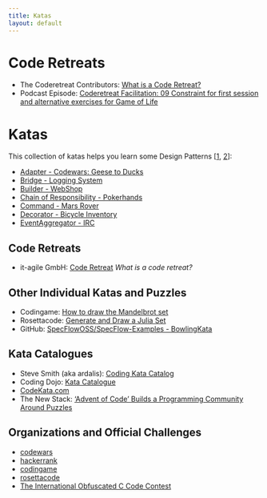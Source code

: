 ```yaml
---
title: Katas
layout: default
---
```


# Code Retreats

- The Coderetreat Contributors: [What is a Code Retreat?](https://www.coderetreat.org/the-workshop/)
- Podcast Episode: [Coderetreat Facilitation: 09 Constraint for first session and alternative exercises for Game of Life](https://coderetreat-facilitation.code-cop.org/2020/03/constraint-for-first-session-and.html)

# Katas

This collection of katas helps you learn some Design Patterns [[1](#ref-1), [2](#ref-2)]:

- [Adapter - Codewars: Geese to Ducks](https://www.codewars.com/kata/5792e2e93467db66a000009f)
- [Bridge - Logging System](https://github.com/wonderbird/kata-gof-pattern-bridge-logger)
- [Builder - WebShop](https://github.com/wonderbird/kata-gof-builder-pattern-shop-order-completion)
- [Chain of Responsibility - Pokerhands](https://github.com/wonderbird/kata-gof-chain-of-responsibility-pokerhands)
- [Command - Mars Rover](https://github.com/wonderbird/kata-gof-pattern-command-mars-rover)
- [Decorator - Bicycle Inventory](https://github.com/wonderbird/kata-gof-decorator-bicycle-inventory)
- [EventAggregator - IRC](https://github.com/wonderbird/kata-gof-pattern-eventaggregator-irc)

## Code Retreats

- it-agile GmbH: [Code Retreat](https://www.it-agile.de/wissen/agiles-engineering/code-retreat/) *What is a code retreat?*

## Other Individual Katas and Puzzles

- Codingame: [How to draw the Mandelbrot set](https://www.codingame.com/playgrounds/2358/how-to-plot-the-mandelbrot-set)
- Rosettacode: [Generate and Draw a Julia Set](https://rosettacode.org/wiki/Julia_set)
- GitHub: [SpecFlowOSS/SpecFlow-Examples - BowlingKata](https://github.com/SpecFlowOSS/SpecFlow-Examples/tree/master/BowlingKata)

## Kata Catalogues

- Steve Smith (aka ardalis): [Coding Kata Catalog](https://github.com/ardalis/kata-catalog)
- Coding Dojo: [Kata Catalogue](https://codingdojo.org/KataCatalogue/)
- [CodeKata.com](http://codekata.com/)
- The New Stack: [‘Advent of Code’ Builds a Programming Community Around Puzzles](https://thenewstack.io/advent-of-code-builds-a-programming-community-around-puzzles/)

## Organizations and Official Challenges

- [codewars](https://www.codewars.com)
- [hackerrank](https://www.hackerrank.com/)
- [codingame](https://www.codingame.com)
- [rosettacode](https://rosettacode.org/wiki/Rosetta_Code)
- [The International Obfuscated C Code Contest](http://www.ioccc.org/)
